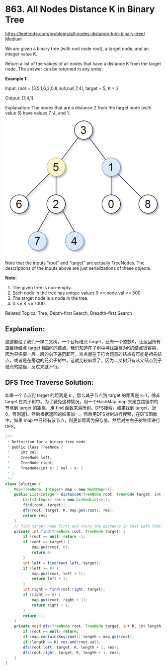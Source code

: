# 863. All Nodes Distance K in Binary Tree
<https://leetcode.com/problems/all-nodes-distance-k-in-binary-tree/>
Medium

We are given a binary tree (with root node root), a target node, and an integer value K.

Return a list of the values of all nodes that have a distance K from the target node.  The answer can be returned in any order.

 

**Example 1:**

Input: root = [3,5,1,6,2,0,8,null,null,7,4], target = 5, K = 2

Output: [7,4,1]

Explanation: 
The nodes that are a distance 2 from the target node (with value 5)
have values 7, 4, and 1.

![alt text](../resources/863_q1.png)

Note that the inputs "root" and "target" are actually TreeNodes.
The descriptions of the inputs above are just serializations of these objects.
 

**Note:**

1. The given tree is non-empty.
2. Each node in the tree has unique values 0 <= node.val <= 500.
3. The target node is a node in the tree.
4. 0 <= K <= 1000.

Related Topics: Tree; Depth-first Search; Breadth-first Search
## Explanation: 

这道题给了我们一棵二叉树，一个目标结点 target，还有一个整数K，让返回所有跟目标结点 target 相距K的结点。我们知道在子树中寻找距离为K的结点很容易，因为只需要一层一层的向下遍历即可，难点就在于符合题意的结点有可能是祖先结点，或者是在旁边的兄弟子树中，这就比较麻烦了，因为二叉树只有从父结点到子结点的路径，反过来就不行。

## DFS Tree Traverse Solution: 
如果一个节点到 target 的距离是 k ，那么其子节点到 target 的距离是 k+1，除非 target 在其子树中。为了避免这种情况，用一个HashMap map 来建立路径中的节点到 target 的距离，用 find 函数来遍历树。DFS搜索，如果找到 target，返0，否则返1。然后根据返回的结果加一。然后用DFS对树进行搜索，在DFS函数中，如果 map 中已经有该节点，则更新距离为保存值。然后对左右子树继续进行DFS。

```java
/**
 * Definition for a binary tree node.
 * public class TreeNode {
 *     int val;
 *     TreeNode left;
 *     TreeNode right;
 *     TreeNode(int x) { val = x; }
 * }
 */
class Solution {
    Map<TreeNode, Integer> map = new HashMap<>();
    public List<Integer> distanceK(TreeNode root, TreeNode target, int K) {
        List<Integer> res = new LinkedList<>();
        find(root, target);
        dfs(root, target, K, map.get(root), res);
        return res;
    }
    // find target node first and store the distance in that path that we could use it later directly
    private int find(TreeNode root, TreeNode target) {
        if (root == null) return -1;
        if (root == target) {
            map.put(root, 0);
            return 0;
        }
        int left = find(root.left, target);
        if (left >= 0) {
            map.put(root, left + 1);
            return left + 1;
        }
		int right = find(root.right, target);
		if (right >= 0) {
            map.put(root, right + 1);
            return right + 1;
        }
        return -1;
    }
    private void dfs(TreeNode root, TreeNode target, int K, int length, List<Integer> res) {
        if (root == null) return;
        if (map.containsKey(root)) length = map.get(root);
        if (length == K) res.add(root.val);
        dfs(root.left, target, K, length + 1, res);
        dfs(root.right, target, K, length + 1, res);
    }
}
```